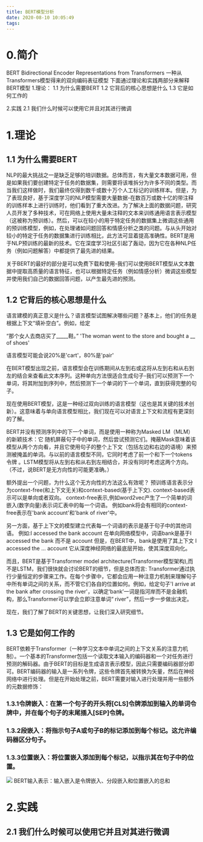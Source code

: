 ```yaml
---
title: BERT模型分析
date: 2020-08-10 10:05:49
tags:
---
```

# 0.简介
BERT Bidirectional Encoder Representations from Transformers
一种从Transformers模型得来的双向编码表征模型
下面通过理论和实践两部分来解释BERT模型
1.理论：
1.1 为什么需要BERT
1.2 它背后的核心思想是什么
1.3 它是如何工作的

2.实践
2.1 我们什么时候可以使用它并且对其进行微调
# 1.理论
## 1.1 为什么需要BERT
NLP的最大挑战之一是缺乏足够的培训数据。总体而言，有大量文本数据可用，但是如果我们要创建特定于任务的数据集，则需要将该堆拆分为许多不同的类型。而当我们这样做时，我们最终仅得到数千或数十万个人工标记的训练样本。但是，为了表现良好，基于深度学习的NLP模型需要大量数据-在数百万或数十亿的带注释的训练样本上进行训练时，他们看到了重大改进。为了解决上面的数据问题，研究人员开发了多种技术，可在网络上使用大量未注释的文本来训练通用语言表示模型（这被称为预训练）。然后，可以在较小的用于特定任务的数据集上微调这些通用的预训练模型，例如，在处理诸如问题回答和情感分析之类的问题。与从头开始对较小的特定于任务的数据集进行训练相比，此方法可显着提高准确性。BERT是用于NLP预训练的最新的技术。它在深度学习社区引起了轰动，因为它在各种NLP任务（例如问题解答）中都提供了最先进的结果。

关于BERT的最好的部分是可以免费下载和使用-我们可以使用BERT模型从文本数据中提取高质量的语言特征，也可以根据特定任务（例如情感分析）微调这些模型并使用我们自己的数据回答问题，以产生最先进的预测。
## 1.2 它背后的核心思想是什么
语言建模的真正意义是什么？语言模型试图解决哪些问题？基本上，他们的任务是根据上下文“填补空白”。例如，给定

“那个女人去商店买了_____鞋。”
'The woman went to the store and bought a __ of shoes'

语言模型可能会说20%是'cart'，80%是'pair'

在BERT模型出现之前，语言模型会在训练期间从左到右或这将从左到右和从右到左的结合来查看此文本序列。这种单向方法很适合生成句子-我们可以预测下一个单词，将其附加到序列中，然后预测下一个单词的下一个单词，直到获得完整的句子。

现在使用BERT模型，这是一种经过双向训练的语言模型（这也是其关键的技术创新）。这意味着与单向语言模型相比，我们现在可以对语言上下文和流程有更深刻的了解。

BERT并没有预测序列中的下一个单词，而是使用一种称为Masked LM（MLM）的新颖技术：它 随机屏蔽句子中的单词，然后尝试预测它们。掩蔽Mask意味着该模型从两个方向看，并且它使用句子的整个上下文（包括左边和右边的语境）来预测被掩盖的单词。与以前的语言模型不同，它同时考虑了前一个和下一个tokens令牌  。LSTM模型将从左到右和从右到左相结合，并没有同时考虑这两个方向。（不过，说BERT是无方向性的可能更准确。）

额外提出一个问题，为什么这个无方向性的方法这么有效呢？
预训练语言表示分为context-free(和上下文无关)和context-based(基于上下文).
context-based表示可以是单向或者双向。
context-free表示,例如word2vec产生了一个简单的词嵌入(数字向量)表示词汇表中的每一个词语。
例如bank将会有相同的context-free表示在'bank account'和'bank of river'中。

另一方面，基于上下文的模型建立代表每一个词语的表示是基于句子中的其他词语。
例如:I accessed the bank account
在单向网络模型中，词语bank是基于I accessed the bank 而不是 account
但是，在BERT中，bank是使用了其上下文 I accessed the ... account
它从深度神经网络的最底层开始，使其深度双向化。

而且，BERT是基于Transformer model architecture(Transformer模型架构),而不是LSTM，我们很快就会讨论BERT的细节，但是总体而言:
Transformer通过执行少量恒定的步骤来工作。在每个步骤中，它都会应用一种注意力机制来理解句子中所有单词之间的关系，而不管它们各自的位置如何。例如，给定句子'I arrive at the bank after crossing the river'，以确定‘bank’一词是指河岸而不是金融机构，那么Transformer可以学会立即注意单词“ river”，然后一步一步做出决定。

现在，我们了解了BERT的关键思想，让我们深入研究细节。

## 1.3 它是如何工作的
BERT依赖于Transformer（一种学习文本中单词之间的上下文关系的注意力机制）。一个基本的Transformer包括一个读取文本输入的编码器和一个对任务进行预测的解码器。由于BERT的目标是生成语言表示模型，因此只需要编码器部分即可。BERT编码器的输入是一系列令牌，这些令牌首先被转换为矢量，然后在神经网络中进行处理。但是在开始处理之前，BERT需要对输入进行处理并用一些额外的元数据修饰：
### 1.3.1令牌嵌入：在第一个句子的开头将[CLS]令牌添加到输入的单词令牌中，并在每个句子的末尾插入[SEP]令牌。
### 1.3.2段嵌入：将指示句子A或句子B的标记添加到每个标记。这允许编码器区分句子。
### 1.3.3位置嵌入：将位置嵌入添加到每个标记，以指示其在句子中的位置。
![](BERT输入.png)
BERT输入表示：输入嵌入是令牌嵌入、分段嵌入和位置嵌入的总和

# 2.实践
## 2.1 我们什么时候可以使用它并且对其进行微调
